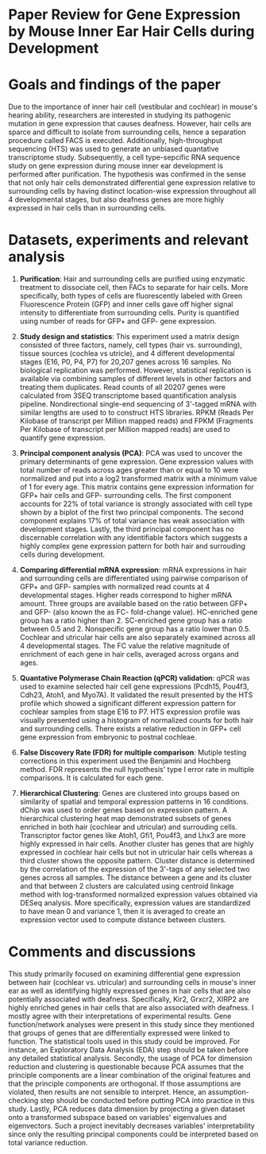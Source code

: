 Paper Review for Gene Expression by Mouse Inner Ear Hair Cells during Development
================

Goals and findings of the paper
===============================

Due to the importance of inner hair cell (vestibular and cochlear) in mouse's hearing ability, researchers are interested in studying its pathogenic mutation in gene expression that causes deafness. However, hair cells are sparce and difficult to isolate from surrounding cells, hence a separation procedure called FACS is executed. Additionally, high-throughput sequencing (HTS) was used to generate an unbiased quantative transcriptome study. Subsequently, a cell type-sepcific RNA sequence study on gene expression during mouse inner ear development is performed after purification. The hypothesis was confirmed in the sense that not only hair cells demonstrated differential gene expression relative to surrounding cells by having distinct location-wise expression throughout all 4 developmental stages, but also deafness genes are more highly expressed in hair cells than in surrounding cells.

Datasets, experiments and relevant analysis
===========================================

1.  **Purification**: Hair and surrounding cells are purified using enzymatic treatment to dissociate cell, then FACs to separate for hair cells. More specifically, both types of cells are fluorescently labeled with Green Fluorescence Protein (GFP) and inner cells gave off higher signal intensity to differentiate from surrounding cells. Purity is quantified using number of reads for GFP+ and GFP- gene expression.

2.  **Study design and statistics**: This experiment used a matrix design consisted of three factors, namely, cell types (hair vs. surrounding), tissue sources (cochlea vs utricle), and 4 different developmental stages (E16, P0, P4, P7) for 20,207 genes across 16 samples. No biological replication was performed. However, statistical replication is available via combining samples of different levels in other factors and treating them duplicates. Read counts of all 20207 genes were calculated from 3SEQ transcriptome based quantification analysis pipeline. Nondirectional single-end sequencing of 3'-tagged mRNA with similar lengths are used to to construct HTS libraries. RPKM (Reads Per Kilobase of transcript per Million mapped reads) and FPKM (Fragments Per Kilobase of transcript per Million mapped reads) are used to quantify gene expression.

3.  **Principal component analysis (PCA)**: PCA was used to uncover the primary determinants of gene expression. Gene expression values with total number of reads across ages greater than or equal to 10 were normalized and put into a log2 transformed matrix with a minimum value of 1 for every age. This matrix contains gene expression information for GFP+ hair cells and GFP- surrounding cells. The first component accounts for 22% of total variance is strongly associated with cell type shown by a biplot of the first two principal components. The second component explains 17% of total variance has weak association with development stages. Lastly, the third principal component has no discernable correlation with any identifiable factors which suggests a highly complex gene expression pattern for both hair and surrouding cells during development.

4.  **Comparing differential mRNA expression**: mRNA expressions in hair and surrounding cells are differentiated using pairwise comparison of GFP+ and GFP- samples with normalized read counts at 4 developmental stages. Higher reads correspond to higher mRNA amount. Three groups are available based on the ratio between GFP+ and GFP- (also known the as FC- fold-change value). HC-enriched gene group has a ratio higher than 2. SC-enriched gene group has a ratio between 0.5 and 2. Nonspecific gene group has a ratio lower than 0.5. Cochlear and utricular hair cells are also separately examined across all 4 developmental stages. The FC value the relative magnitude of enrichment of each gene in hair cells, averaged across organs and ages.

5.  **Quantative Polymerase Chain Reaction (qPCR) validation**: qPCR was used to examine selected hair cell gene expressions (Pcdh15, Pou4f3, Cdh23, Atoh1, and Myo7A). It validated the result presented by the HTS profile which showed a significant different expression pattern for cochlear samples from stage E16 to P7. HTS expression profile was visually presented using a histogram of normalized counts for both hair and surrounding cells. There exists a relative reduction in GFP+ cell gene expression from embryonic to postnal cochleae.

6.  **False Discovery Rate (FDR) for multiple comparison**: Mutiple testing corrections in this experiment used the Benjamini and Hochberg method. FDR represents the null hypothesis' type I error rate in multiple comparisons. It is calculated for each gene.

7.  **Hierarchical Clustering**: Genes are clustered into groups based on similarity of spatial and temporal expression patterns in 16 conditions. dChip was used to order genes based on expression pattern. A hierarchical clustering heat map demonstrated subsets of genes enriched in both hair (cochlear and utricular) and surrouding cells. Transcriptor factor genes like Atoh1, Gfi1, Pou4f3, and Lhx3 are more highly expressed in hair cells. Another cluster has genes that are highly expressed in cochlear hair cells but not in utricular hair cells whereas a third cluster shows the opposite pattern. Cluster distance is determined by the correlation of the expression of the 3'-tags of any selected two genes across all samples. The distance between a gene and its cluster and that between 2 clusters are calculated using centroid linkage method with log-transformed normalized expression values obtained via DESeq analysis. More specifically, expression values are standardized to have mean 0 and variance 1, then it is averaged to create an expression vector used to compute distance between clusters.

Comments and discussions
========================

This study primarily focused on examining differential gene expression between hair (cochlear vs. utricular) and surrounding cells in mouse's inner ear as well as identifying highly expressed genes in hair cells that are also potentially associated with deafness. Specifically, Kir2, Grxcr2, XIRP2 are highly enriched genes in hair cells that are also associated with deafness. I mostly agree with their interpretations of experimental results. Gene function/network analyses were present in this study since they mentioned that groups of genes that are differentially expressed were linked to function. The statistical tools used in this study could be improved. For instance, an Exploratory Data Analysis (EDA) step should be taken before any detailed statistical analysis. Secondly, the usage of PCA for dimension reduction and clustering is questionable because PCA assumes that the principle components are a linear combination of the original features and that the principle components are orthogonal. If those assumptions are violated, then results are not sensible to interpret. Hence, an assumption-checking step should be conducted before putting PCA into practice in this study. Lastly, PCA reduces data dimension by projecting a given dataset onto a transformed subspace based on variables' eigenvalues and eigenvectors. Such a project inevitably decreases variables' interpretability since only the resulting principal components could be interpreted based on total variance reduction.
